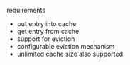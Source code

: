 requirements
- put entry into cache
- get entry from cache
- support for eviction 
- configurable eviction mechanism
- unlimited cache size also supported


[comment]: <> (com.xyz.cacheLibrary.Cache)

[comment]: <> (- apis)

[comment]: <> (- configuratble size)

[comment]: <> (- generic key value)

[comment]: <> (- configurable eviction )


[comment]: <> (com.xyz.cacheLibrary.Cache --> update to eviction policy)

[comment]: <> (Eviction mechanism)

[comment]: <> (- LRU )

[comment]: <> (- MRU)



